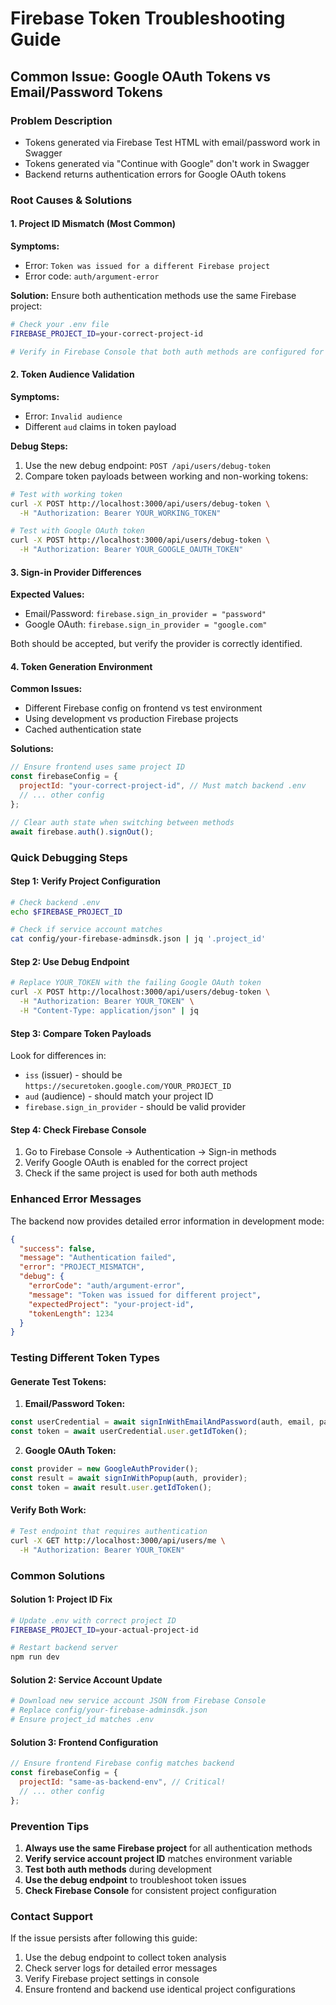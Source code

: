# Firebase Token Troubleshooting Guide

## Common Issue: Google OAuth Tokens vs Email/Password Tokens

### Problem Description
- Tokens generated via Firebase Test HTML with email/password work in Swagger
- Tokens generated via "Continue with Google" don't work in Swagger
- Backend returns authentication errors for Google OAuth tokens

### Root Causes & Solutions

#### 1. **Project ID Mismatch** (Most Common)
**Symptoms:**
- Error: `Token was issued for a different Firebase project`
- Error code: `auth/argument-error`

**Solution:**
Ensure both authentication methods use the same Firebase project:

```bash
# Check your .env file
FIREBASE_PROJECT_ID=your-correct-project-id

# Verify in Firebase Console that both auth methods are configured for the same project
```

#### 2. **Token Audience Validation**
**Symptoms:**
- Error: `Invalid audience`
- Different `aud` claims in token payload

**Debug Steps:**
1. Use the new debug endpoint: `POST /api/users/debug-token`
2. Compare token payloads between working and non-working tokens:

```bash
# Test with working token
curl -X POST http://localhost:3000/api/users/debug-token \
  -H "Authorization: Bearer YOUR_WORKING_TOKEN"

# Test with Google OAuth token
curl -X POST http://localhost:3000/api/users/debug-token \
  -H "Authorization: Bearer YOUR_GOOGLE_OAUTH_TOKEN"
```

#### 3. **Sign-in Provider Differences**
**Expected Values:**
- Email/Password: `firebase.sign_in_provider = "password"`
- Google OAuth: `firebase.sign_in_provider = "google.com"`

Both should be accepted, but verify the provider is correctly identified.

#### 4. **Token Generation Environment**
**Common Issues:**
- Different Firebase config on frontend vs test environment
- Using development vs production Firebase projects
- Cached authentication state

**Solutions:**
```javascript
// Ensure frontend uses same project ID
const firebaseConfig = {
  projectId: "your-correct-project-id", // Must match backend .env
  // ... other config
};

// Clear auth state when switching between methods
await firebase.auth().signOut();
```

### Quick Debugging Steps

#### Step 1: Verify Project Configuration
```bash
# Check backend .env
echo $FIREBASE_PROJECT_ID

# Check if service account matches
cat config/your-firebase-adminsdk.json | jq '.project_id'
```

#### Step 2: Use Debug Endpoint
```bash
# Replace YOUR_TOKEN with the failing Google OAuth token
curl -X POST http://localhost:3000/api/users/debug-token \
  -H "Authorization: Bearer YOUR_TOKEN" \
  -H "Content-Type: application/json" | jq
```

#### Step 3: Compare Token Payloads
Look for differences in:
- `iss` (issuer) - should be `https://securetoken.google.com/YOUR_PROJECT_ID`
- `aud` (audience) - should match your project ID
- `firebase.sign_in_provider` - should be valid provider

#### Step 4: Check Firebase Console
1. Go to Firebase Console → Authentication → Sign-in methods
2. Verify Google OAuth is enabled for the correct project
3. Check if the same project is used for both auth methods

### Enhanced Error Messages

The backend now provides detailed error information in development mode:

```json
{
  "success": false,
  "message": "Authentication failed",
  "error": "PROJECT_MISMATCH",
  "debug": {
    "errorCode": "auth/argument-error",
    "message": "Token was issued for different project",
    "expectedProject": "your-project-id",
    "tokenLength": 1234
  }
}
```

### Testing Different Token Types

#### Generate Test Tokens:

1. **Email/Password Token:**
```javascript
const userCredential = await signInWithEmailAndPassword(auth, email, password);
const token = await userCredential.user.getIdToken();
```

2. **Google OAuth Token:**
```javascript
const provider = new GoogleAuthProvider();
const result = await signInWithPopup(auth, provider);
const token = await result.user.getIdToken();
```

#### Verify Both Work:
```bash
# Test endpoint that requires authentication
curl -X GET http://localhost:3000/api/users/me \
  -H "Authorization: Bearer YOUR_TOKEN"
```

### Common Solutions

#### Solution 1: Project ID Fix
```bash
# Update .env with correct project ID
FIREBASE_PROJECT_ID=your-actual-project-id

# Restart backend server
npm run dev
```

#### Solution 2: Service Account Update
```bash
# Download new service account JSON from Firebase Console
# Replace config/your-firebase-adminsdk.json
# Ensure project_id matches .env
```

#### Solution 3: Frontend Configuration
```javascript
// Ensure frontend Firebase config matches backend
const firebaseConfig = {
  projectId: "same-as-backend-env", // Critical!
  // ... other config
};
```

### Prevention Tips

1. **Always use the same Firebase project** for all authentication methods
2. **Verify service account project ID** matches environment variable
3. **Test both auth methods** during development
4. **Use the debug endpoint** to troubleshoot token issues
5. **Check Firebase Console** for consistent project configuration

### Contact Support

If the issue persists after following this guide:
1. Use the debug endpoint to collect token analysis
2. Check server logs for detailed error messages
3. Verify Firebase project settings in console
4. Ensure frontend and backend use identical project configurations
